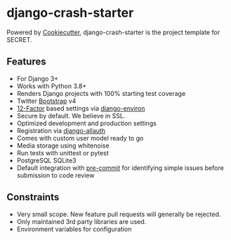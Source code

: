 django-crash-starter
====================

Powered by [Cookiecutter](https://github.com/cookiecutter/cookiecutter), django-crash-starter is the project template
for SECRET.

Features
--------

-   For Django 3+
-   Works with Python 3.8+
-   Renders Django projects with 100% starting test coverage
-   Twitter [Bootstrap](https://github.com/twbs/bootstrap) v4
-   [12-Factor](http://12factor.net/) based settings via
    [django-environ](https://github.com/joke2k/django-environ)
-   Secure by default. We believe in SSL.
-   Optimized development and production settings
-   Registration via
    [django-allauth](https://github.com/pennersr/django-allauth)
-   Comes with custom user model ready to go
-   Media storage using whitenoise
-   Run tests with unittest or pytest
-   PostgreSQL SQLite3
-   Default integration with
    [pre-commit](https://github.com/pre-commit/pre-commit) for
    identifying simple issues before submission to code review

Constraints
-----------

- Very small scope. New feature pull requests will generally be rejected.
- Only maintained 3rd party libraries are used.
- Environment variables for configuration
